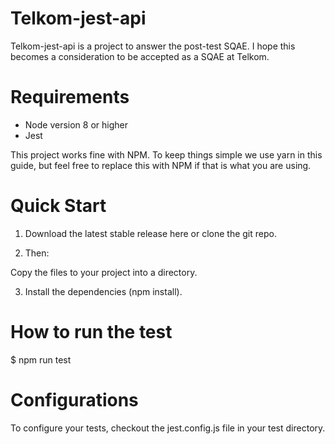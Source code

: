 # Telkom-jest-api
Telkom-jest-api is a project to answer the post-test SQAE. I hope this becomes a consideration to be accepted as a SQAE at Telkom.
# Requirements
- Node version 8 or higher
- Jest

This project works fine with NPM. To keep things simple we use yarn in this guide, but feel free to replace this with NPM if that is what you are using.

# Quick Start
1.  Download the latest stable release here or clone the git repo.

2. Then:

Copy the files to your project into a directory.

3. Install the dependencies (npm install).
# How to run the test

$ npm run test

# Configurations
To configure your tests, checkout the jest.config.js file in your test directory.
